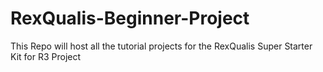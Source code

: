 # RexQualis-Beginner-Project
This Repo will host all the tutorial projects for the RexQualis Super Starter Kit for R3 Project 
